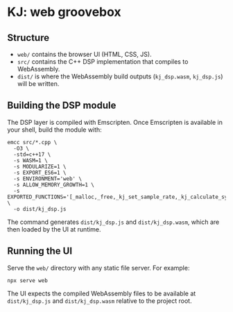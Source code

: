 KJ: web groovebox
=================

## Structure

- `web/` contains the browser UI (HTML, CSS, JS).
- `src/` contains the C++ DSP implementation that compiles to WebAssembly.
- `dist/` is where the WebAssembly build outputs (`kj_dsp.wasm`, `kj_dsp.js`) will be written.

## Building the DSP module

The DSP layer is compiled with Emscripten. Once Emscripten is available in your shell, build the module with:

```
emcc src/*.cpp \
  -O3 \
  -std=c++17 \
  -s WASM=1 \
  -s MODULARIZE=1 \
  -s EXPORT_ES6=1 \
  -s ENVIRONMENT='web' \
  -s ALLOW_MEMORY_GROWTH=1 \
  -s EXPORTED_FUNCTIONS='[_malloc,_free,_kj_set_sample_rate,_kj_calculate_synth_samples,_kj_calculate_kick_samples,_kj_calculate_snare_samples,_kj_calculate_hat_samples,_kj_calculate_clap_samples,_kj_generate_synth,_kj_generate_kick,_kj_generate_snare,_kj_generate_hat,_kj_generate_clap]' \
  -o dist/kj_dsp.js
```

The command generates `dist/kj_dsp.js` and `dist/kj_dsp.wasm`, which are then loaded by the UI at runtime.

## Running the UI

Serve the `web/` directory with any static file server. For example:

```
npx serve web
```

The UI expects the compiled WebAssembly files to be available at `dist/kj_dsp.js` and `dist/kj_dsp.wasm` relative to the project root.
